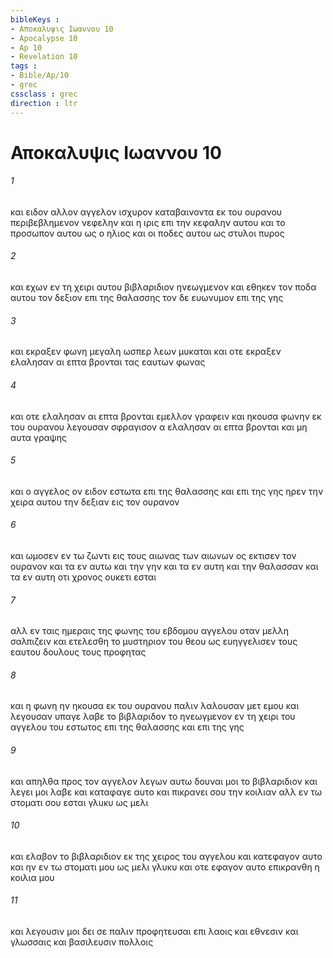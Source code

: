```yaml
---
bibleKeys : 
- Αποκαλυψις Ιωαννου 10
- Apocalypse 10
- Ap 10
- Revelation 10
tags : 
- Bible/Ap/10
- grec
cssclass : grec
direction : ltr
---
```


# Αποκαλυψις Ιωαννου 10

###### 1
και ειδον αλλον αγγελον ισχυρον καταβαινοντα εκ του ουρανου περιβεβλημενον νεφελην και η ιρις επι την κεφαλην αυτου και το προσωπον αυτου ως ο ηλιος και οι ποδες αυτου ως στυλοι πυρος
###### 2
και εχων εν τη χειρι αυτου βιβλαριδιον ηνεωγμενον και εθηκεν τον ποδα αυτου τον δεξιον επι της θαλασσης τον δε ευωνυμον επι της γης
###### 3
και εκραξεν φωνη μεγαλη ωσπερ λεων μυκαται και οτε εκραξεν ελαλησαν αι επτα βρονται τας εαυτων φωνας
###### 4
και οτε ελαλησαν αι επτα βρονται εμελλον γραφειν και ηκουσα φωνην εκ του ουρανου λεγουσαν σφραγισον α ελαλησαν αι επτα βρονται και μη αυτα γραψης
###### 5
και ο αγγελος ον ειδον εστωτα επι της θαλασσης και επι της γης ηρεν την χειρα αυτου την δεξιαν εις τον ουρανον
###### 6
και ωμοσεν εν τω ζωντι εις τους αιωνας των αιωνων ος εκτισεν τον ουρανον και τα εν αυτω και την γην και τα εν αυτη και την θαλασσαν και τα εν αυτη οτι χρονος ουκετι εσται
###### 7
αλλ εν ταις ημεραις της φωνης του εβδομου αγγελου οταν μελλη σαλπιζειν και ετελεσθη το μυστηριον του θεου ως ευηγγελισεν τους εαυτου δουλους τους προφητας
###### 8
και η φωνη ην ηκουσα εκ του ουρανου παλιν λαλουσαν μετ εμου και λεγουσαν υπαγε λαβε το βιβλαριδον το ηνεωγμενον εν τη χειρι του αγγελου του εστωτος επι της θαλασσης και επι της γης
###### 9
και απηλθα προς τον αγγελον λεγων αυτω δουναι μοι το βιβλαριδιον και λεγει μοι λαβε και καταφαγε αυτο και πικρανει σου την κοιλιαν αλλ εν τω στοματι σου εσται γλυκυ ως μελι
###### 10
και ελαβον το βιβλαριδιον εκ της χειρος του αγγελου και κατεφαγον αυτο και ην εν τω στοματι μου ως μελι γλυκυ και οτε εφαγον αυτο επικρανθη η κοιλια μου
###### 11
και λεγουσιν μοι δει σε παλιν προφητευσαι επι λαοις και εθνεσιν και γλωσσαις και βασιλευσιν πολλοις
